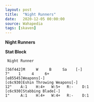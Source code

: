 ```yaml
---
layout: post
title:  "Night Runners"
date:   2020-12-05 00:00:00
source: Wahapedia
tags: [skaven]
---
```


**Night Runners**

**Stat Block**
```
 Night Runner
```

```
[56f442]M     W     B     Sa    [-]
7"    1     4     6+    
[e85545]Weapons[-]
[c6c930]Eshin Throwing Weapons[-]
12"    A:1    H:4+   W:5+   R:-    D:1   
[c6c930]Stabbing Blade[-]
1"     A:1    H:4+   W:4+   R:-    D:1   
```
    
